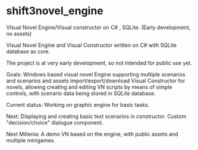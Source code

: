 # shift3novel_engine
VIsual Novel Engine/Visual constructor  on C# , SQLite. (Early development, no assets)

Visual Novel Engine and Visual Constructor written on C# with SQLite database as core.

The project is at very early development, so not intended for public use yet.

Goals:
Windows based visual novel Engine supporting multiple scenarios and scenarios and assets import/export/download
Visual Constructor for novels, allowing creating and editing VN scripts by means of simple controls, with scenario data
being stored in SQLite database.

Current status:
Working on graphic engine for basic tasks.

Next:
Displaying and creating basic text scenarios in constructor.
Custom "decision/choice" dialogue component.

Next Millenia:
A demo VN based on the engine, with public assets and multiple minigames.
